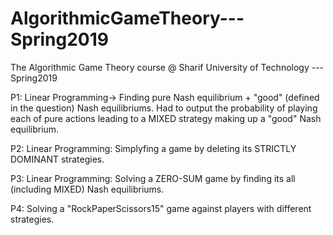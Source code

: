 # AlgorithmicGameTheory---Spring2019
The Algorithmic Game Theory course @ Sharif University of Technology ---Spring2019


P1: Linear Programming-> Finding pure Nash equilibrium + "good" (defined in the question) Nash equilibriums. Had to output the probability of playing each of pure actions leading to a MIXED strategy making up a "good" Nash equilibrium.

P2: Linear Programming: Simplyfing a game by deleting its STRICTLY DOMINANT strategies.

P3: Linear Programming: Solving a ZERO-SUM game by finding its all (including MIXED) Nash equilibriums. 

P4: Solving a "RockPaperScissors15" game against players with different strategies.

